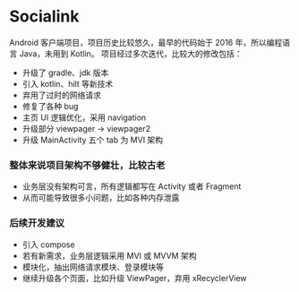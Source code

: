 # Socialink

Android 客户端项目，项目历史比较悠久，最早的代码始于 2016 年，所以编程语言 Java，未用到 Kotlin。
项目经过多次迭代，比较大的修改包括：
- 升级了 gradle、jdk 版本
- 引入 kotlin、hilt 等新技术
- 弃用了过时的网络请求
- 修复了各种 bug
- 主页 UI 逻辑优化，采用 navigation
- 升级部分 viewpager -> viewpager2
- 升级 MainActivity 五个 tab 为 MVI 架构

### 整体来说项目架构不够健壮，比较古老
- 业务层没有架构可言，所有逻辑都写在 Activity 或者 Fragment
- 从而可能导致很多小问题，比如各种内存泄露

### 后续开发建议
- 引入 compose
- 若有新需求，业务层逻辑采用 MVI 或 MVVM 架构
- 模块化，抽出网络请求模块、登录模块等
- 继续升级各个页面，比如升级 ViewPager，弃用 xRecyclerView